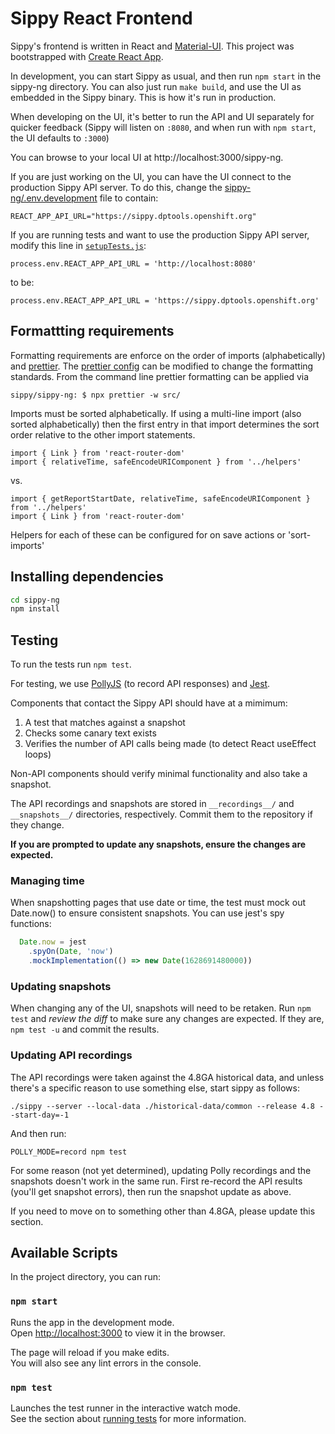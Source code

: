 # Sippy React Frontend

Sippy's frontend is written in React and [Material-UI](https://v4.mui.com/). This project was
bootstrapped with [Create React App](https://github.com/facebook/create-react-app).

In development, you can start Sippy as usual, and then run `npm start`
in the sippy-ng directory.  You can also just run `make build`, and use
the UI as embedded in the Sippy binary. This is how it's run in
production.

When developing on the UI, it's better to run the API and UI separately
for quicker feedback (Sippy will listen on `:8080`, and when run with
`npm start`, the UI defaults to `:3000`)

You can browse to your local UI at http://localhost:3000/sippy-ng.

If you are just working on the UI, you can have the UI connect to the production Sippy API server.
To do this, change the [sippy-ng/.env.development](.env.development) file to contain:

```
REACT_APP_API_URL="https://sippy.dptools.openshift.org"
```

If you are running tests and want to use the production Sippy API server, modify this line in [`setupTests.js`](src/setupTests.js):

```
process.env.REACT_APP_API_URL = 'http://localhost:8080'
```

to be:

```
process.env.REACT_APP_API_URL = 'https://sippy.dptools.openshift.org'
```
## Formattting requirements

Formatting requirements are enforce on the order of imports (alphabetically) and [prettier](https://prettier.io/docs/en/options.html).  The [prettier config](prettier.config.js) can be modified to change the formatting standards.  From the command line prettier formatting can be applied via
```
sippy/sippy-ng: $ npx prettier -w src/
```

Imports must be sorted alphabetically.  If using a multi-line import (also sorted alphabetically) then the first entry in that import determines the sort order relative to the other import statements.
```
import { Link } from 'react-router-dom'
import { relativeTime, safeEncodeURIComponent } from '../helpers'
```
vs.
```
import { getReportStartDate, relativeTime, safeEncodeURIComponent } from '../helpers'
import { Link } from 'react-router-dom'
```

Helpers for each of these can be configured for on save actions or 'sort-imports'

## Installing dependencies

```bash
cd sippy-ng
npm install
```

## Testing

To run the tests run `npm test`.

For testing, we use [PollyJS](https://netflix.github.io/pollyjs) (to
record API responses) and [Jest](https://jestjs.io/).

Components that contact the Sippy API should have at a mimimum:

   1. A test that matches against a snapshot
   2. Checks some canary text exists
   3. Verifies the number of API calls being made (to detect React useEffect loops)

Non-API components should verify minimal functionality and also
take a snapshot.

The API recordings and snapshots are stored in `__recordings__/` and
`__snapshots__/` directories, respectively. Commit them to the repository
if they change.

**If you are prompted to update any snapshots, ensure the changes are
expected.**

### Managing time

When snapshotting pages that use date or time, the test must mock out
Date.now() to ensure consistent snapshots.  You can use jest's spy
functions:

```javascript
  Date.now = jest
    .spyOn(Date, 'now')
    .mockImplementation(() => new Date(1628691480000))
```

### Updating snapshots

When changing any of the UI, snapshots will need to be retaken. Run `npm
test` and *review the diff* to make sure any changes are expected. If
they are, `npm test -u` and commit the results.

### Updating API recordings

The API recordings were taken against the 4.8GA historical data, and
unless there's a specific reason to use something else, start sippy as
follows:

```
./sippy --server --local-data ./historical-data/common --release 4.8 --start-day=-1
```

And then run:

```
POLLY_MODE=record npm test
``````

For some reason (not yet determined), updating Polly recordings and the
snapshots doesn't work in the same run. First re-record the API results
(you'll get snapshot errors), then run the snapshot update as above.

If you need to move on to something other than 4.8GA, please update this
section.

## Available Scripts

In the project directory, you can run:

### `npm start`

Runs the app in the development mode.\
Open [http://localhost:3000](http://localhost:3000) to view it in the browser.

The page will reload if you make edits.\
You will also see any lint errors in the console.

### `npm test`

Launches the test runner in the interactive watch mode.\
See the section about [running tests](https://facebook.github.io/create-react-app/docs/running-tests) for more information.
